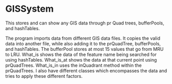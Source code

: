 # GISSystem
This stores and can show any GIS data through pr Quad trees, bufferPools, and hashTables.

The program imports data from different GIS data files.  It copies the valid data into another file, while also adding it to the prQuadTree, bufferPools, and hashTables.
The bufferPool stores at most 15 values that go from MRU to LRU.
What_is shows the data of the feature name being searched for using hashTables.
What_is_at shows the data at that current point using prQuadTrees.
What_is_in uses the inQuadrant method within the prQuadTrees.
I also have different classes which encompasses the data and tries to apply these different factors.

